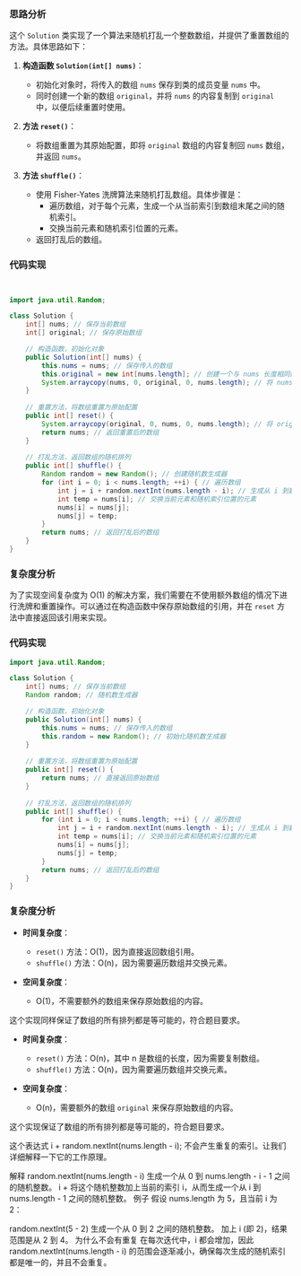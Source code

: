 
### 思路分析

这个 `Solution` 类实现了一个算法来随机打乱一个整数数组，并提供了重置数组的方法。具体思路如下：

1. **构造函数 `Solution(int[] nums)`**：
   - 初始化对象时，将传入的数组 `nums` 保存到类的成员变量 `nums` 中。
   - 同时创建一个新的数组 `original`，并将 `nums` 的内容复制到 `original` 中，以便后续重置时使用。

2. **方法 `reset()`**：
   - 将数组重置为其原始配置，即将 `original` 数组的内容复制回 `nums` 数组，并返回 `nums`。

3. **方法 `shuffle()`**：
   - 使用 Fisher-Yates 洗牌算法来随机打乱数组。具体步骤是：
     - 遍历数组，对于每个元素，生成一个从当前索引到数组末尾之间的随机索引。
     - 交换当前元素和随机索引位置的元素。
   - 返回打乱后的数组。

### 代码实现

```java


import java.util.Random;

class Solution {
    int[] nums; // 保存当前数组
    int[] original; // 保存原始数组

    // 构造函数，初始化对象
    public Solution(int[] nums) {
        this.nums = nums; // 保存传入的数组
        this.original = new int[nums.length]; // 创建一个与 nums 长度相同的数组
        System.arraycopy(nums, 0, original, 0, nums.length); // 将 nums 的内容复制到 original
    }
    
    // 重置方法，将数组重置为原始配置
    public int[] reset() {
        System.arraycopy(original, 0, nums, 0, nums.length); // 将 original 的内容复制回 nums
        return nums; // 返回重置后的数组
    }
    
    // 打乱方法，返回数组的随机排列
    public int[] shuffle() {
        Random random = new Random(); // 创建随机数生成器
        for (int i = 0; i < nums.length; ++i) { // 遍历数组
            int j = i + random.nextInt(nums.length - i); // 生成从 i 到数组末尾之间的随机索引
            int temp = nums[i]; // 交换当前元素和随机索引位置的元素
            nums[i] = nums[j];
            nums[j] = temp;
        }
        return nums; // 返回打乱后的数组
    }
}
```

### 复杂度分析

为了实现空间复杂度为 O(1) 的解决方案，我们需要在不使用额外数组的情况下进行洗牌和重置操作。可以通过在构造函数中保存原始数组的引用，并在 `reset` 方法中直接返回该引用来实现。

### 代码实现

```java
import java.util.Random;

class Solution {
    int[] nums; // 保存当前数组
    Random random; // 随机数生成器

    // 构造函数，初始化对象
    public Solution(int[] nums) {
        this.nums = nums; // 保存传入的数组
        this.random = new Random(); // 初始化随机数生成器
    }
    
    // 重置方法，将数组重置为原始配置
    public int[] reset() {
        return nums; // 直接返回原始数组
    }
    
    // 打乱方法，返回数组的随机排列
    public int[] shuffle() {
        for (int i = 0; i < nums.length; ++i) { // 遍历数组
            int j = i + random.nextInt(nums.length - i); // 生成从 i 到数组末尾之间的随机索引
            int temp = nums[i]; // 交换当前元素和随机索引位置的元素
            nums[i] = nums[j];
            nums[j] = temp;
        }
        return nums; // 返回打乱后的数组
    }
}
```

### 复杂度分析

- **时间复杂度**：
  - `reset()` 方法：O(1)，因为直接返回数组引用。
  - `shuffle()` 方法：O(n)，因为需要遍历数组并交换元素。

- **空间复杂度**：
  - O(1)，不需要额外的数组来保存原始数组的内容。

这个实现同样保证了数组的所有排列都是等可能的，符合题目要求。


- **时间复杂度**：
  - `reset()` 方法：O(n)，其中 n 是数组的长度，因为需要复制数组。
  - `shuffle()` 方法：O(n)，因为需要遍历数组并交换元素。

- **空间复杂度**：
  - O(n)，需要额外的数组 `original` 来保存原始数组的内容。

这个实现保证了数组的所有排列都是等可能的，符合题目要求。


这个表达式 i + random.nextInt(nums.length - i); 不会产生重复的索引。让我们详细解释一下它的工作原理。

解释
random.nextInt(nums.length - i) 生成一个从 0 到 nums.length - i - 1 之间的随机整数。
i + 将这个随机整数加上当前的索引 i，从而生成一个从 i 到 nums.length - 1 之间的随机整数。
例子
假设 nums.length 为 5，且当前 i 为 2：

random.nextInt(5 - 2) 生成一个从 0 到 2 之间的随机整数。
加上 i (即 2)，结果范围是从 2 到 4。
为什么不会有重复
在每次迭代中，i 都会增加，因此 random.nextInt(nums.length - i) 的范围会逐渐减小，确保每次生成的随机索引都是唯一的，并且不会重复。